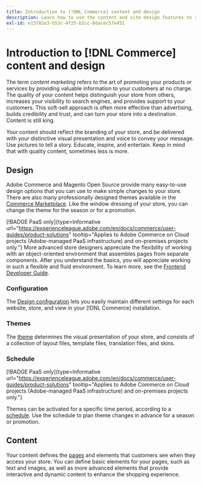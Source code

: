 ```yaml
---
title: Introduction to [!DNL Commerce] content and design
description: Learn how to use the content and site design features to reflect your branding and style on your store.
exl-id: e13782e3-b53c-4f25-b2cc-8dacec57e451
---
```

# Introduction to [!DNL Commerce] content and design

The term _content marketing_ refers to the art of promoting your products or services by providing valuable information to your customers at no charge. The quality of your content helps distinguish your store from others, increases your visibility to search engines, and provides support to your customers. This soft-sell approach is often more effective than advertising, builds credibility and trust, and can turn your store into a destination. Content is still king.

Your content should reflect the branding of your store, and be delivered with your distinctive visual presentation and voice to convey your message. Use pictures to tell a story. Educate, inspire, and entertain. Keep in mind that with quality content, sometimes less is more.

## Design

Adobe Commerce and Magento Open Source provide many easy-to-use design options that you can use to make simple changes to your store. There are also many professionally designed themes available in the [Commerce Marketplace](../getting-started/commerce-marketplace.md). Like the window dressing of your store, you can change the theme for the season or for a promotion.

[!BADGE PaaS only]{type=Informative url="https://experienceleague.adobe.com/en/docs/commerce/user-guides/product-solutions" tooltip="Applies to Adobe Commerce on Cloud projects (Adobe-managed PaaS infrastructure) and on-premises projects only."} More advanced store designers appreciate the flexibility of working with an object-oriented environment that assembles pages from separate components. After you understand the basics, you will appreciate working in such a flexible and fluid environment. To learn more, see the [Frontend Developer Guide][1].

### Configuration

The [Design configuration](configuration.md) lets you easily maintain different settings for each website, store, and view in your [!DNL Commerce] installation.

### Themes

The [theme](themes.md) determines the visual presentation of your store, and consists of a collection of layout files, template files, translation files, and skins.

### Schedule

[!BADGE PaaS only]{type=Informative url="https://experienceleague.adobe.com/en/docs/commerce/user-guides/product-solutions" tooltip="Applies to Adobe Commerce on Cloud projects (Adobe-managed PaaS infrastructure) and on-premises projects only."}

Themes can be activated for a specific time period, according to a [schedule](schedule.md). Use the schedule to plan theme changes in advance for a season or promotion.

## Content

Your content defines the [pages](pages.md) and elements that customers see when they access your store. You can define basic elements for your pages, such as text and images, as well as more advanced elements that provide interactive and dynamic content to enhance the shopping experience.

[1]: https://developer.adobe.com/commerce/frontend-core/guide/
